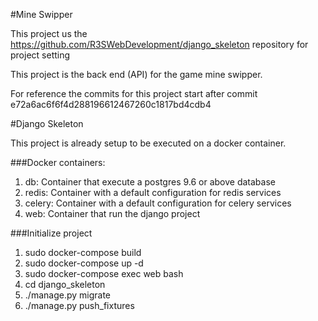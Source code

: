 #Mine Swipper

This project us the https://github.com/R3SWebDevelopment/django_skeleton repository for project setting

This project is the back end (API) for the game mine swipper.

For reference the commits for this project start after commit e72a6ac6f6f4d288196612467260c1817bd4cdb4

#Django Skeleton

This project is already setup to be executed on a docker container.

###Docker containers:
1. db: Container that execute a postgres 9.6 or above database
1. redis: Container with a default configuration for redis services
1. celery: Container with a default configuration for celery services
1. web: Container that run the django project

###Initialize project
1. sudo docker-compose build
1. sudo docker-compose up -d
1. sudo docker-compose exec web bash
1. cd django_skeleton
1. ./manage.py migrate
1. ./manage.py push_fixtures